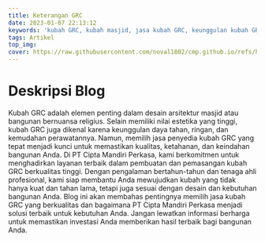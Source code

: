 ```yaml
---
title: Keterangan GRC
date: 2023-01-07 22:13:12
keywords: 'kubah GRC, kubah masjid, jasa kubah GRC, keunggulan kubah GRC, pemasangan kubah GRC, desain kubah GRC, PT Cipta Mandiri Perkasa, kontraktor kubah GRC, kualitas kubah GRC, harga kubah GRC, arsitektur masjid, daya tahan kubah GRC, kubah GRC ringan, kubah GRC estetis, perawatan kubah GRC, kubah GRC berkualitas tinggi, kubah GRC tahan lama, keindahan kubah GRC, penyedia kubah GRC terpercaya, memilih jasa kubah GRC'
tags: Artikel
top_img:
cover: https://raw.githubusercontent.com/noval1802/cmp.github.io/refs/heads/main/asset/kubah/post.jpg
---
```


# Deskripsi Blog 

 Kubah GRC adalah elemen penting dalam desain arsitektur masjid atau bangunan bernuansa religius. Selain memiliki nilai estetika yang tinggi, kubah GRC juga dikenal karena keunggulan daya tahan, ringan, dan kemudahan perawatannya. Namun, memilih jasa penyedia kubah GRC yang tepat menjadi kunci untuk memastikan kualitas, ketahanan, dan keindahan bangunan Anda.
 Di PT Cipta Mandiri Perkasa, kami berkomitmen untuk menghadirkan layanan terbaik dalam pembuatan dan pemasangan kubah GRC berkualitas tinggi. Dengan pengalaman bertahun-tahun dan tenaga ahli profesional, kami siap membantu Anda mewujudkan kubah yang tidak hanya kuat dan tahan lama, tetapi juga sesuai dengan desain dan kebutuhan bangunan Anda.
 Blog ini akan membahas pentingnya memilih jasa kubah GRC yang berkualitas dan bagaimana PT Cipta Mandiri Perkasa menjadi solusi terbaik untuk kebutuhan Anda. Jangan lewatkan informasi berharga untuk memastikan investasi Anda memberikan hasil terbaik bagi bangunan Anda.